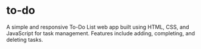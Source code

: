 # to-do
A simple and responsive To-Do List web app built using HTML, CSS, and JavaScript for task management. Features include adding, completing, and deleting tasks.
